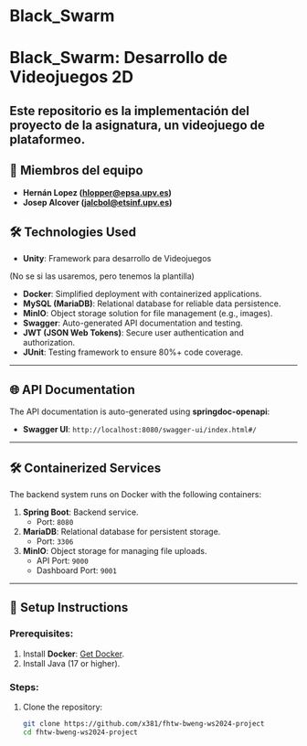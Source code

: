 # Black_Swarm
 
# Black_Swarm: Desarrollo de Videojuegos 2D 

Este repositorio es la implementación del proyecto de la asignatura, un videojuego de plataformeo. 
---

## 👥 Miembros del equipo

- **Hernán Lopez (hlopper@epsa.upv.es)**
- **Josep Alcover (jalcbol@etsinf.upv.es)**

## 🛠️ Technologies Used

- **Unity**: Framework para desarrollo de Videojuegos

(No se si las usaremos, pero tenemos la plantilla)
- **Docker**: Simplified deployment with containerized applications.
- **MySQL (MariaDB)**: Relational database for reliable data persistence.
- **MinIO**: Object storage solution for file management (e.g., images).
- **Swagger**: Auto-generated API documentation and testing.
- **JWT (JSON Web Tokens)**: Secure user authentication and authorization.
- **JUnit**: Testing framework to ensure 80%+ code coverage.

---

## 🌐 API Documentation

The API documentation is auto-generated using **springdoc-openapi**:
- **Swagger UI**: `http://localhost:8080/swagger-ui/index.html#/`

---

## 🛠️ Containerized Services

The backend system runs on Docker with the following containers:
1. **Spring Boot**: Backend service.
    - Port: `8080`
2. **MariaDB**: Relational database for persistent storage.
    - Port: `3306`
3. **MinIO**: Object storage for managing file uploads.
    - API Port: `9000`
    - Dashboard Port: `9001`

---

## 🔄 Setup Instructions

### Prerequisites:
1. Install **Docker**: [Get Docker](https://docs.docker.com/get-docker/).
2. Install Java (17 or higher).

### Steps:
1. Clone the repository:
   ```bash
   git clone https://github.com/x381/fhtw-bweng-ws2024-project
   cd fhtw-bweng-ws2024-project
